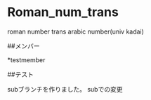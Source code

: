 # Roman_num_trans
roman number trans arabic number(univ kadai)


##メンバー

*testmember

##テスト

subブランチを作りました。
subでの変更
